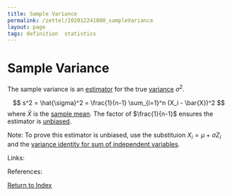 ```yaml
---
title: Sample Variance
permalink: /zettel/202012241800_sampleVariance
layout: page
tags: definition  statistics
---
```

# Sample Variance

The sample variance is an [estimator](202012241539_estimatorDefinition) for the true [variance](202012241415_varianceDefinition) $\sigma^2$. 

$$
s^2 = \hat{\sigma}^2 = \frac{1}{n-1} \sum_{i=1}^n (X_i - \bar{X})^2
$$
where $\bar{X}$ is the [sample mean](202012241544_sampleMeanDefinition). The factor of $\frac{1}{n-1}$ ensures
the estimator is [unbiased](202012241553_biasDefinition).

Note: To prove this estimator is unbiased, use the substituion $X_i = \mu + \sigma Z_i$ and the [variance identity for sum of independent variables](202012241806_varianceSumIndependentRVs).



Links: 

References: 

[Return to Index](index)